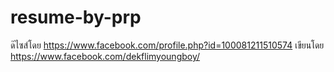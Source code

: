 # resume-by-prp
ด๊ไซส์โดย https://www.facebook.com/profile.php?id=100081211510574 เขียนโดย https://www.facebook.com/dekflimyoungboy/
